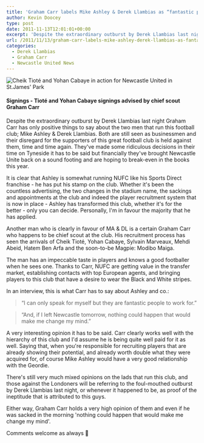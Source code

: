 ```yaml
---
title: 'Graham Carr labels Mike Ashley & Derek Llambias as “fantastic people to work for”'
author: Kevin Doocey
type: post
date: 2011-11-13T12:01:01+00:00
excerpt: 'Despite the extraordinary outburst by Derek Llambias last night Graham Carr has only positive things to say about the two men that run this football club; Mike Ashley & Derek Llambias..'
url: /2011/11/13/graham-carr-labels-mike-ashley-derek-llambias-as-fantastic-people-to-work-for/
categories:
  - Derek Llambias
  - Graham Carr
  - Newcastle United News
---
```


![Cheik Tioté and Yohan Cabaye in action for Newcastle United in St.James' Park](https://www.tynetime.com/wp-content/uploads/2011/11/Cheik-Tiote-Yohan-Cabaye.jpg "Cheik-Tiote-Yohan-Cabaye")

#### Signings - Tioté and Yohan Cabaye signings advised by chief scout Graham Carr

Despite the extraordinary outburst by Derek Llambias last night Graham Carr has only positive things to say about the two men that run this football club; Mike Ashley & Derek Llambias. Both are still seen as businessmen and their disregard for the supporters of this great football club is held against them, time and time again. They've made some ridiculous decisions in their time on Tyneside  it has to be said but financially they've brought Newcastle Unite back on a sound footing and are hoping to break-even in the books this year.

It is clear that Ashley is somewhat running NUFC like his Sports Direct franchise - he has put his stamp on the club. Whether it's been the countless advertising, the two changes in the stadium name, the sackings and appointments at the club and indeed the player recruitment system that is now in place - Ashley has transformed this club, whether it's for the better - only you can decide. Personally, I'm in favour the majority that he has applied.

Another man who is clearly in favour of MA & DL is a certain Graham Carr who happens to be chief scout at the club. His recruitment process has seen the arrivals of Cheik Tioté, Yohan Cabaye, Sylvain Marveaux, Mehdi Abeid, Hatem Ben Arfa and the soon-to-be Magpie: Modibo Maiga.

The man has an impeccable taste in players and knows a good footballer when he sees one. Thanks to Carr, NUFC are getting value in the transfer market, establishing contacts with top European agents, and bringing players to this club that have a desire to wear the Black and White stripes.

In an interview, this is what Carr has to say about Ashley and co.:

> “I can only speak for myself but they are fantastic people to work for.”

> “And, if I left Newcastle ­tomorrow, nothing could happen that would make me change my mind.”

A very interesting opinion it has to be said. Carr clearly works well with the hierarchy of this club and I'd assume he is being quite well paid for it as well. Saying that, when you're responsible for recruiting players that are already showing their potential, and already worth double what they were acquired for, of course Mike Ashley would have a very good relationship with the Geordie.

There's still very much mixed opinions on the lads that run this club, and those against the Londoners will be referring to the foul-mouthed outburst by Derek Llambias last night, or whenever it happened to be, as proof of the ineptitude that is attributed to this guys.

Either way, Graham Carr holds a very high opinion of them and even if he was sacked in the morning 'nothing could happen that would make me change my mind'.

Comments welcome as always 🙂
